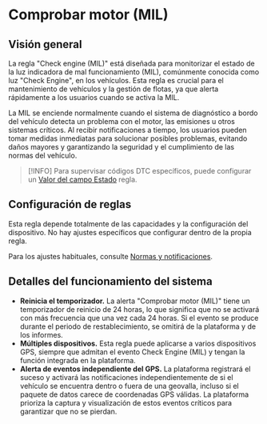 # Comprobar motor (MIL)

## Visión general

La regla "Check engine (MIL)" está diseñada para monitorizar el estado de la luz indicadora de mal funcionamiento (MIL), comúnmente conocida como luz "Check Engine", en los vehículos. Esta regla es crucial para el mantenimiento de vehículos y la gestión de flotas, ya que alerta rápidamente a los usuarios cuando se activa la MIL.

La MIL se enciende normalmente cuando el sistema de diagnóstico a bordo del vehículo detecta un problema con el motor, las emisiones u otros sistemas críticos. Al recibir notificaciones a tiempo, los usuarios pueden tomar medidas inmediatas para solucionar posibles problemas, evitando daños mayores y garantizando la seguridad y el cumplimiento de las normas del vehículo.

> \[!INFO] Para supervisar códigos DTC específicos, puede configurar un [Valor del campo Estado](../entradas-y-salidas/valor-del-campo-estado.md) regla.

## Configuración de reglas

Esta regla depende totalmente de las capacidades y la configuración del dispositivo. No hay ajustes específicos que configurar dentro de la propia regla.

Para los ajustes habituales, consulte [Normas y notificaciones](../).

## Detalles del funcionamiento del sistema

* **Reinicia el temporizador.** La alerta "Comprobar motor (MIL)" tiene un temporizador de reinicio de 24 horas, lo que significa que no se activará con más frecuencia que una vez cada 24 horas. Si el evento se produce durante el periodo de restablecimiento, se omitirá de la plataforma y de los informes.
* **Múltiples dispositivos.** Esta regla puede aplicarse a varios dispositivos GPS, siempre que admitan el evento Check Engine (MIL) y tengan la función integrada en la plataforma.
* **Alerta de eventos independiente del GPS.** La plataforma registrará el suceso y activará las notificaciones independientemente de si el vehículo se encuentra dentro o fuera de una geovalla, incluso si el paquete de datos carece de coordenadas GPS válidas. La plataforma prioriza la captura y visualización de estos eventos críticos para garantizar que no se pierdan.
